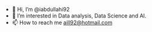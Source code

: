 - 👋 Hi, I’m @iabdullahi92
- 👀 I’m interested in Data analysis, Data Science and AI.
- 📫 How to reach me aill92@hotmail.com

<!---
iabdullahi92/iabdullahi92 is a ✨ special ✨ repository because its `README.md` (this file) appears on your GitHub profile.
You can click the Preview link to take a look at your changes.
--->
